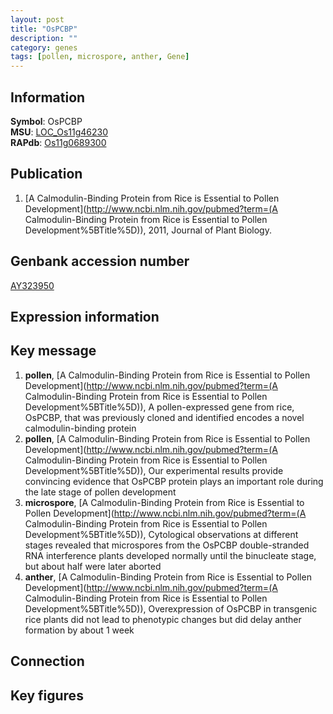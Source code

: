 ```yaml
---
layout: post
title: "OsPCBP"
description: ""
category: genes
tags: [pollen, microspore, anther, Gene]
---
```


## Information
__Symbol__: OsPCBP  
__MSU__: [LOC_Os11g46230](http://rice.plantbiology.msu.edu/cgi-bin/ORF_infopage.cgi?orf=LOC_Os11g46230)  
__RAPdb__: [Os11g0689300](http://rapdb.dna.affrc.go.jp/viewer/gbrowse_details/irgsp1?name=Os11g0689300)  

## Publication
1. [A Calmodulin-Binding Protein from Rice is Essential to Pollen Development](http://www.ncbi.nlm.nih.gov/pubmed?term=(A Calmodulin-Binding Protein from Rice is Essential to Pollen Development%5BTitle%5D)), 2011, Journal of Plant Biology.

## Genbank accession number
[AY323950](http://www.ncbi.nlm.nih.gov/nuccore/AY323950)

## Expression information

## Key message
1. __pollen__, [A Calmodulin-Binding Protein from Rice is Essential to Pollen Development](http://www.ncbi.nlm.nih.gov/pubmed?term=(A Calmodulin-Binding Protein from Rice is Essential to Pollen Development%5BTitle%5D)), A pollen-expressed gene from rice, OsPCBP, that was previously cloned and identified encodes a novel calmodulin-binding protein
2. __pollen__, [A Calmodulin-Binding Protein from Rice is Essential to Pollen Development](http://www.ncbi.nlm.nih.gov/pubmed?term=(A Calmodulin-Binding Protein from Rice is Essential to Pollen Development%5BTitle%5D)),  Our experimental results provide convincing evidence that OsPCBP protein plays an important role during the late stage of pollen development
3. __microspore__, [A Calmodulin-Binding Protein from Rice is Essential to Pollen Development](http://www.ncbi.nlm.nih.gov/pubmed?term=(A Calmodulin-Binding Protein from Rice is Essential to Pollen Development%5BTitle%5D)),  Cytological observations at different stages revealed that microspores from the OsPCBP double-stranded RNA interference plants developed normally until the binucleate stage, but about half were later aborted
4. __anther__, [A Calmodulin-Binding Protein from Rice is Essential to Pollen Development](http://www.ncbi.nlm.nih.gov/pubmed?term=(A Calmodulin-Binding Protein from Rice is Essential to Pollen Development%5BTitle%5D)),  Overexpression of OsPCBP in transgenic rice plants did not lead to phenotypic changes but did delay anther formation by about 1 week

## Connection

## Key figures



